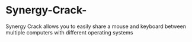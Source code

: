 # Synergy-Crack-
Synergy Crack allows you to easily share a mouse and keyboard between multiple computers with different operating systems
